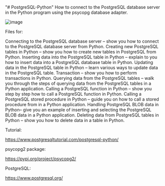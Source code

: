 "# PostgreSQL-Python" 
How to connect to the PostgreSQL database server in the Python program using the psycopg database adapter.

![image](https://user-images.githubusercontent.com/29576337/212293070-a409d5c2-ad78-4227-b0b0-827b28a97ca5.png)


Files for:

Connecting to the PostgreSQL database server – show you how to connect to the PostgreSQL database server from Python.
Creating new PostgreSQL tables in Python – show you how to create new tables in PostgreSQL from Python.
Inserting data into the PostgreSQL table in Python – explain to you how to insert data into a PostgreSQL database table in Python.
Updating data in the PostgreSQL table in Python – learn various ways to update data in the PostgreSQL table.
Transaction – show you how to perform transactions in Python.
Querying data from the PostgreSQL tables – walk you through the steps of querying data from the PostgreSQL tables in a Python application.
Calling a PostgreSQL function in Python – show you step by step how to call a PostgreSQL function in Python.
Calling a PostgreSQL stored procedure in Python – guide you on how to call a stored procedure from in a Python application.
Handling PostgreSQL BLOB data in Python– give you an example of inserting and selecting the PostgreSQL BLOB data in a Python application.
Deleting data from PostgreSQL tables in Python – show you how to delete data in a table in Python.

Tutorial:

https://www.postgresqltutorial.com/postgresql-python/

 psycopg2 package:
 
 https://pypi.org/project/psycopg2/
 
 PostgreSQL:
 
 https://www.postgresql.org/
